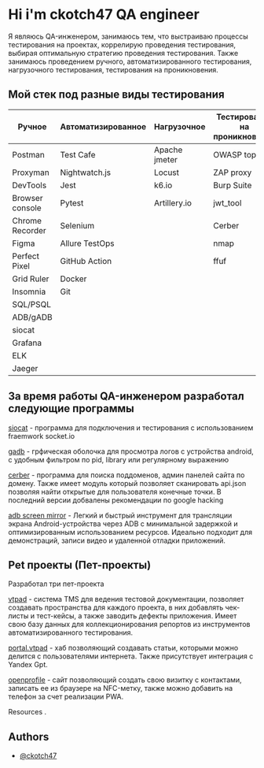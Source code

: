# Hi i'm ckotch47 QA engineer
Я являюсь QA-инженером, занимаюсь тем, что выстраиваю процессы тестирования на проектах, коррелирую проведения тестирования, выбирая оптимальную стратегию проведения тестирования.
Также занимаюсь проведением ручного, автоматизированного тестирования, нагрузочного тестирования, тестирования на проникновения.

## Мой стек под разные виды тестирования
|Ручное|Автоматизированное|Нагрузочное|Тестирование на проникновение|
|-------------|-------------|-------------|-------------|
| Postman | Test Cafe | Apache jmeter | OWASP top 10 |
| Proxyman | Nightwatch.js | Locust | ZAP proxy |
| DevTools | Jest | k6.io | Burp Suite |
| Browser console | Pytest | Artillery.io | jwt_tool |
| Chrome Recorder | Selenium | | Cerber |
| Figma | Allure TestOps | | nmap |
| Perfect Pixel | GitHub Action | | ffuf |
| Grid Ruler | Docker | | |
| Insomnia | Git | | |
| SQL/PSQL | | | |
| ADB/gADB | | | |
| siocat | | | |
| Grafana | | | |
| ELK | | | |
| Jaeger | | | |
## За время работы QA-инженером разработал следующие программы
[siocat](https://github.com/ckotch47/siocat) - программа для подключения и тестирования с использованием fraemwork socket.io 

[gadb](https://github.com/ckotch47/gui_for_adb) - грфическая оболочка для просмотра логов с устройства android, с удобным фильтром по pid, library или регулярному выражению

[cerber](https://github.com/ckotch47/cerber) - программа для поиска поддоменов, админ панелей сайта по домену. Также имеет модуль который позволяет сканировать api.json позволяя найти открытые для пользователя конечные точки. В последний версии добвалены рекомендации по google hacking

[adb screen mirror](https://github.com/ckotch47/adb-screen-mirror) - Легкий и быстрый инструмент для трансляции экрана Android-устройства через ADB с минимальной задержкой и оптимизированным использованием ресурсов. Идеально подходит для демонстраций, записи видео и удаленной отладки приложений.

## Pet проекты (Пет-проекты)
Разработал три пет-проекта

[vtpad](https://app.vtpad.ru) - система TMS для ведения тестовой документации, позволяет создавать пространства для каждого проекта, в них добавлять чек-листы и тест-кейсы, а также заводить дефекты приложения. Имеет свою базу данных для коллекционирования репортов из инструментов автоматизированного тестирования.

[portal.vtpad](https://portal.vtpad.ru/) - хаб позволяющий создавать статьи, которыми можно делится с пользователями интернета. Также присутствует интеграция с Yandex Gpt.

[openprofile](https://openprofile.vtpad.ru) - сайт позволяющий создать свою визитку с контактами, записать ее из браузере на NFC-метку, также можно добавить на телефон за счет реализации PWA.


Resources
.

## Authors
- [@ckotch47](https://github.com/ckotch47)
